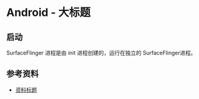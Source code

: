 # Android - 大标题

## 启动
SurfaceFlinger 进程是由 init 进程创建的，运行在独立的 SurfaceFlinger进程。

## 参考资料

- [资料标题](http://www.baidu.com)


